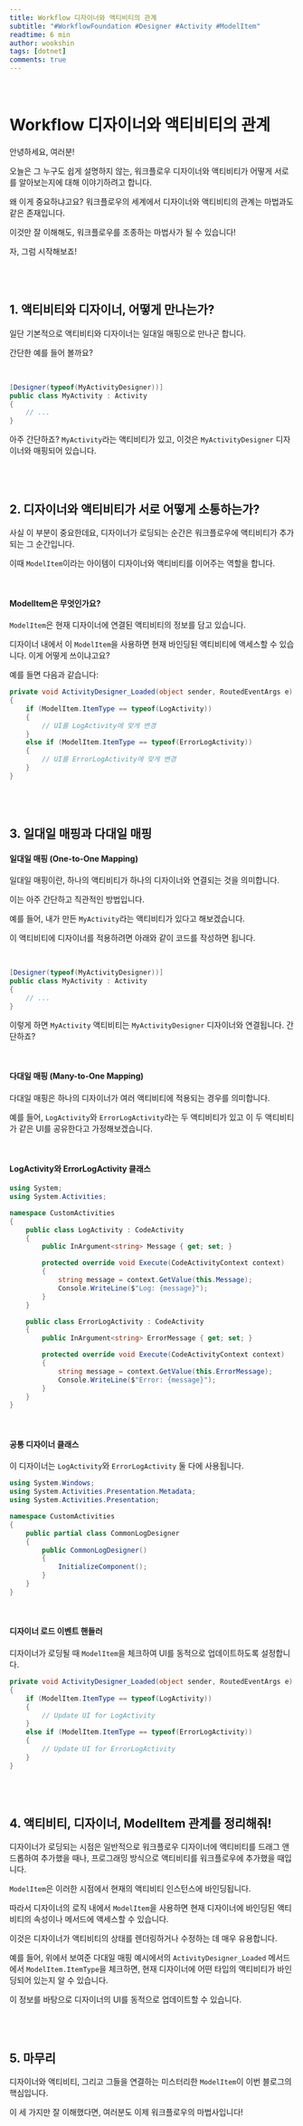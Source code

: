 ```yaml
---
title: Workflow 디자이너와 액티비티의 관계
subtitle: "#WorkflowFoundation #Designer #Activity #ModelItem"
readtime: 6 min
author: wookshin
tags: [dotnet]
comments: true
---
```


<br/>

# Workflow 디자이너와 액티비티의 관계

안녕하세요, 여러분! 

오늘은 그 누구도 쉽게 설명하지 않는, 워크플로우 디자이너와 액티비티가 어떻게 서로를 알아보는지에 대해 이야기하려고 합니다. 

왜 이게 중요하냐고요? 워크플로우의 세계에서 디자이너와 액티비티의 관계는 마법과도 같은 존재입니다. 

이것만 잘 이해해도, 워크플로우를 조종하는 마법사가 될 수 있습니다! 

자, 그럼 시작해보죠!

<br/><br/>

## 1. 액티비티와 디자이너, 어떻게 만나는가?

일단 기본적으로 액티비티와 디자이너는 일대일 매핑으로 만나곤 합니다. 

간단한 예를 들어 볼까요?

<br/>

```csharp
[Designer(typeof(MyActivityDesigner))]
public class MyActivity : Activity
{
    // ...
}
```

아주 간단하죠? `MyActivity`라는 액티비티가 있고, 이것은 `MyActivityDesigner` 디자이너와 매핑되어 있습니다.

<br/><br/>

## 2. 디자이너와 액티비티가 서로 어떻게 소통하는가?

사실 이 부분이 중요한데요, 디자이너가 로딩되는 순간은 워크플로우에 액티비티가 추가되는 그 순간입니다. 

이때 `ModelItem`이라는 아이템이 디자이너와 액티비티를 이어주는 역할을 합니다.

<br/>

#### ModelItem은 무엇인가요?

`ModelItem`은 현재 디자이너에 연결된 액티비티의 정보를 담고 있습니다.

디자이너 내에서 이 `ModelItem`을 사용하면 현재 바인딩된 액티비티에 액세스할 수 있습니다. 이게 어떻게 쓰이냐고요? 

예를 들면 다음과 같습니다:

```csharp
private void ActivityDesigner_Loaded(object sender, RoutedEventArgs e)
{
    if (ModelItem.ItemType == typeof(LogActivity))
    {
        // UI를 LogActivity에 맞게 변경
    }
    else if (ModelItem.ItemType == typeof(ErrorLogActivity))
    {
        // UI를 ErrorLogActivity에 맞게 변경
    }
}
```

<br/><br/>

## 3. 일대일 매핑과 다대일 매핑

#### 일대일 매핑 (One-to-One Mapping)

일대일 매핑이란, 하나의 액티비티가 하나의 디자이너와 연결되는 것을 의미합니다. 

이는 아주 간단하고 직관적인 방법입니다.

예를 들어, 내가 만든 `MyActivity`라는 액티비티가 있다고 해보겠습니다. 

이 액티비티에 디자이너를 적용하려면 아래와 같이 코드를 작성하면 됩니다.

<br/>

```csharp
[Designer(typeof(MyActivityDesigner))]
public class MyActivity : Activity
{
    // ...
}
```

이렇게 하면 `MyActivity` 액티비티는 `MyActivityDesigner` 디자이너와 연결됩니다. 간단하죠?

<br/>

#### 다대일 매핑 (Many-to-One Mapping)

다대일 매핑은 하나의 디자이너가 여러 액티비티에 적용되는 경우를 의미합니다. 

예를 들어, `LogActivity`와 `ErrorLogActivity`라는 두 액티비티가 있고 이 두 액티비티가 같은 UI를 공유한다고 가정해보겠습니다.

<br/>

#### LogActivity와 ErrorLogActivity 클래스

```csharp
using System;
using System.Activities;

namespace CustomActivities
{
    public class LogActivity : CodeActivity
    {
        public InArgument<string> Message { get; set; }

        protected override void Execute(CodeActivityContext context)
        {
            string message = context.GetValue(this.Message);
            Console.WriteLine($"Log: {message}");
        }
    }

    public class ErrorLogActivity : CodeActivity
    {
        public InArgument<string> ErrorMessage { get; set; }

        protected override void Execute(CodeActivityContext context)
        {
            string message = context.GetValue(this.ErrorMessage);
            Console.WriteLine($"Error: {message}");
        }
    }
}
```

<br/>

#### 공통 디자이너 클래스

이 디자이너는 `LogActivity`와 `ErrorLogActivity` 둘 다에 사용됩니다.

```csharp
using System.Windows;
using System.Activities.Presentation.Metadata;
using System.Activities.Presentation;

namespace CustomActivities
{
    public partial class CommonLogDesigner
    {
        public CommonLogDesigner()
        {
            InitializeComponent();
        }
    }
}
```

<br/>

#### 디자이너 로드 이벤트 핸들러

디자이너가 로딩될 때 `ModelItem`을 체크하여 UI를 동적으로 업데이트하도록 설정합니다.

```csharp
private void ActivityDesigner_Loaded(object sender, RoutedEventArgs e)
{
    if (ModelItem.ItemType == typeof(LogActivity))
    {
        // Update UI for LogActivity
    }
    else if (ModelItem.ItemType == typeof(ErrorLogActivity))
    {
        // Update UI for ErrorLogActivity
    }
}
```

<br/><br/>

## 4. 액티비티, 디자이너, ModelItem 관계를 정리해줘!

디자이너가 로딩되는 시점은 일반적으로 워크플로우 디자이너에 액티비티를 드래그 앤 드롭하여 추가했을 때나, 프로그래밍 방식으로 액티비티를 워크플로우에 추가했을 때입니다.

`ModelItem`은 이러한 시점에서 현재의 액티비티 인스턴스에 바인딩됩니다. 

따라서 디자이너의 로직 내에서 `ModelItem`을 사용하면 현재 디자이너에 바인딩된 액티비티의 속성이나 메서드에 액세스할 수 있습니다. 

이것은 디자이너가 액티비티의 상태를 렌더링하거나 수정하는 데 매우 유용합니다.

예를 들어, 위에서 보여준 다대일 매핑 예시에서의 `ActivityDesigner_Loaded` 메서드에서 `ModelItem.ItemType`을 체크하면, 현재 디자이너에 어떤 타입의 액티비티가 바인딩되어 있는지 알 수 있습니다. 

이 정보를 바탕으로 디자이너의 UI를 동적으로 업데이트할 수 있습니다.

<br/><br/>

## 5. 마무리

디자이너와 액티비티, 그리고 그들을 연결하는 미스터리한 `ModelItem`이 이번 블로그의 핵심입니다. 

이 세 가지만 잘 이해했다면, 여러분도 이제 워크플로우의 마법사입니다! 

<br/><br/><br/><br/><br/>
